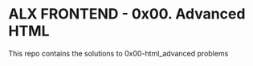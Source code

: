 # ALX FRONTEND - 0x00. Advanced HTML

This repo contains the solutions to 0x00-html_advanced problems

